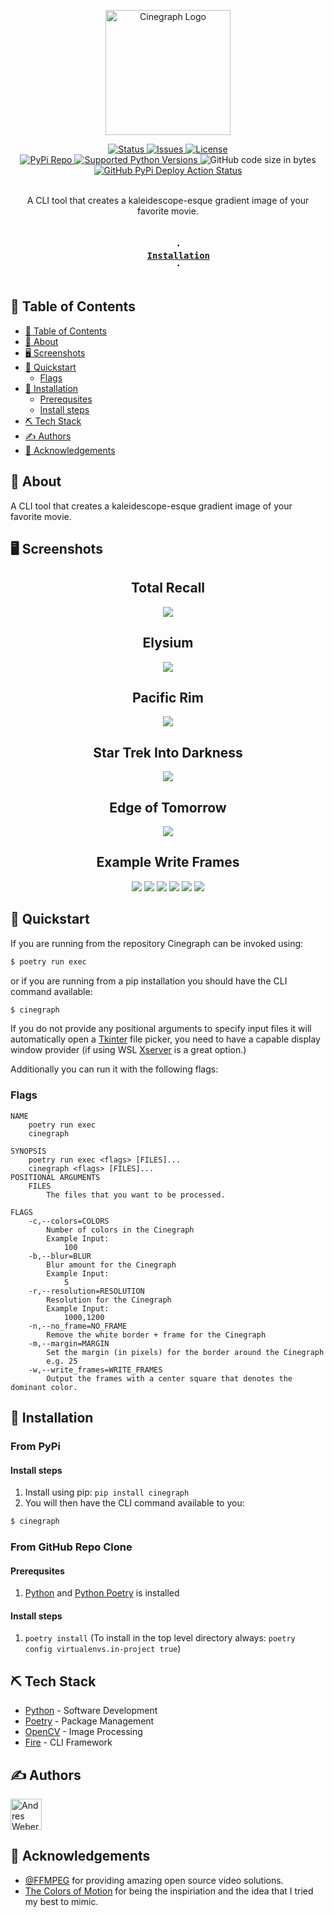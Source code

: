 <p align="center">
        <img width=200px height=200px src="./docs/logo.png" alt="Cinegraph Logo"
</>

<div align="center">
    <a href="https://github.com/AndresMWeber/Cinegraph">
        <img alt="Status" src="https://img.shields.io/badge/status-active-success.svg" />
    </a>
    <a href="https://github.com/AndresMWeber/Cinegraph/issues">
        <img alt="Issues" src="https://img.shields.io/github/issues/andresmweber/Cinegraph.svg" />
    </a>
    <a href="https://www.gnu.org/licenses/gpl-3.0">
        <img alt="License" src="https://img.shields.io/badge/License-GPLv3-blue.svg" />
    </a>
    <br />
    <a href="https://badge.fury.io/py/cinegraph">
        <img alt="PyPi Repo" src="https://badge.fury.io/py/cinegraph.svg" />
    </a>
    <a href="https://pypi.python.org/pypi/cinegraph">
        <img alt="Supported Python Versions" src="https://img.shields.io/pypi/pyversions/cinegraph.svg" />
    </a>
        <img alt="GitHub code size in bytes" src="https://img.shields.io/github/languages/code-size/andresmweber/Cinegraph" />
    </a>
    <br />
    <a href="https://github.com/AndresMWeber/cinegraph/actions/workflows/pypi-upload.yml">
        <img alt="GitHub PyPi Deploy Action Status" src="https://github.com/AndresMWeber/cinegraph/actions/workflows/pypi-upload.yml/badge.svg" />
    </a>
</div>
<br>

<p align="center"> A CLI tool that creates a kaleidescope-esque gradient image of your favorite movie.
    <br> 
</p>

<h3 align="center">
    <code>
    ·
    <a href="#installation">Installation</a>
    ·
    </code>
</h3>

## 📝 Table of Contents

- [📝 Table of Contents](#-table-of-contents)
- [🧐 About <a name = "about"></a>](#-about-)
- [🖥️ Screenshots <a name = "screenshots"></a>](#️-screenshots-)
- [💨 Quickstart <a name = "quickstart"></a>](#-quickstart-)
  - [Flags](#flags)
- [💾 Installation](#-installation)
  - [Prerequsites](#prerequsites)
  - [Install steps](#install-steps)
- [⛏️ Tech Stack <a name = "tech"></a>](#️-tech-stack-)
- [✍️ Authors <a name = "authors"></a>](#️-authors-)
- [🎉 Acknowledgements <a name = "acknowledgement"></a>](#-acknowledgements-)


## 🧐 About <a name = "about"></a>

A CLI tool that creates a kaleidescope-esque gradient image of your favorite movie.

## 🖥️ Screenshots <a name = "screenshots"></a>

<div align=center>
<h2>Total Recall</h2>
<img src="./examples/(2012)%20Total%20Recall_c600_b5_r1920x1080_f1_fm50.jpg" />

<h2>Elysium</h2>
<img src="./examples/(2013)%20Elysium_c600_b5_r1920x1080_f1_fm50.jpg" />

<h2>Pacific Rim</h2>
<img src="./examples/(2013)%20Pacific%20Rim_c600_b5_r1920x1080_f1_fm50.jpg" />

<h2>Star Trek Into Darkness</h2>
<img src="./examples/(2013)%20Star%20Trek%20Into%20Darkness_c600_b5_r1920x1080_f1_fm50.jpg" />

<h2>Edge of Tomorrow</h2>
<img src="./examples/Edge_of_Tomorrow_c600_b5_r1920x1080_f1_fm50.jpg" />

<h2>Example Write Frames</h2>
<img src="./examples/Elysium/f_1052.jpg" />
<img src="./examples/Elysium/f_2367.jpg" />
<img src="./examples/Elysium/f_108619.jpg" />
<img src="./examples/Elysium/f_122821.jpg" />
<img src="./examples/Elysium/f_150699.jpg" />
<img src="./examples/Elysium/f_157274.jpg" />
</div>

## 💨 Quickstart <a name = "quickstart"></a>
If you are running from the repository Cinegraph can be invoked using:
``` bash
$ poetry run exec 
```
or if you are running from a pip installation you should have the CLI command available:
``` bash
$ cinegraph
```

If you do not provide any positional arguments to specify input files it will automatically open a [Tkinter](https://docs.python.org/3/library/tkinter.html) file picker, you need to have a capable display window provider (if using WSL [Xserver](https://www.x.org/releases/X11R7.7/doc/man/man1/Xserver.1.xhtml) is a great option.)

Additionally you can run it with the following flags:
### Flags
```
NAME
    poetry run exec
    cinegraph

SYNOPSIS
    poetry run exec <flags> [FILES]...
    cinegraph <flags> [FILES]...
POSITIONAL ARGUMENTS
    FILES
        The files that you want to be processed.

FLAGS
    -c,--colors=COLORS
        Number of colors in the Cinegraph
        Example Input:
            100
    -b,--blur=BLUR
        Blur amount for the Cinegraph
        Example Input:
            5
    -r,--resolution=RESOLUTION
        Resolution for the Cinegraph
        Example Input:
            1000,1200
    -n,--no_frame=NO_FRAME
        Remove the white border + frame for the Cinegraph
    -m,--margin=MARGIN
        Set the margin (in pixels) for the border around the Cinegraph
        e.g. 25
    -w,--write_frames=WRITE_FRAMES
        Output the frames with a center square that denotes the dominant color.
```

## 💾 Installation

### From PyPi
#### Install steps
1. Install using pip: `pip install cinegraph`
2. You will then have the CLI command available to you:
``` bash
$ cinegraph
```

### From GitHub Repo Clone
#### Prerequsites

1. [Python](https://www.python.org/) and [Python Poetry](https://python-poetry.org/) is installed

#### Install steps
1. `poetry install` (To install in the top level directory always: `poetry config virtualenvs.in-project true`)


## ⛏️ Tech Stack <a name = "tech"></a>

- [Python](https://www.python.org/) - Software Development
- [Poetry](https://python-poetry.org/) - Package Management
- [OpenCV](https://opencv.org/) - Image Processing
- [Fire](https://github.com/google/python-fire) - CLI Framework

## ✍️ Authors <a name = "authors"></a>

<a href="https://github.com/andresmweber/">
    <img title="Andres Weber" src="https://github.com/andresmweber.png" height="50px">
</a>

## 🎉 Acknowledgements <a name = "acknowledgement"></a>

- [@FFMPEG](https://www.ffmpeg.org/) for providing amazing open source video solutions.
- [The Colors of Motion](https://thecolorsofmotion.com/) for being the inspiriation and the idea that I tried my best to mimic. 
